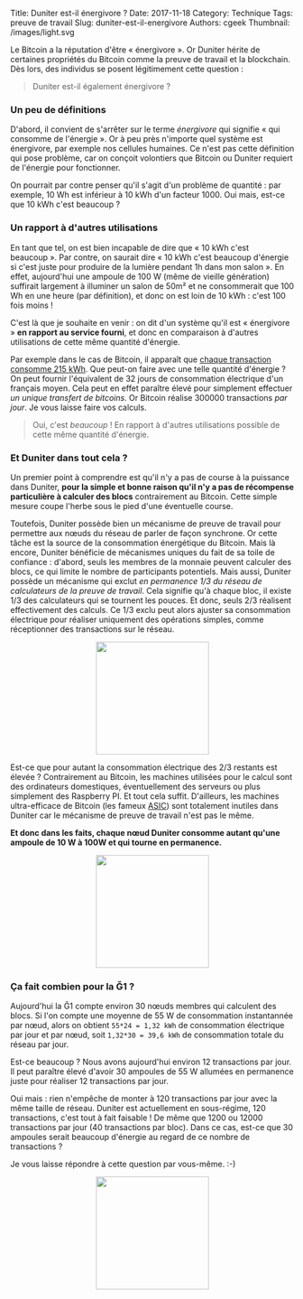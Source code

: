 Title: Duniter est-il énergivore ?
Date: 2017-11-18
Category: Technique
Tags: preuve de travail
Slug: duniter-est-il-energivore
Authors: cgeek
Thumbnail: /images/light.svg

Le Bitcoin a la réputation d'être « énergivore ». Or Duniter hérite de certaines propriétés du Bitcoin comme la preuve de travail et la blockchain. Dès lors, des individus se posent légitimement cette question : 

> Duniter est-il également énergivore ?

### Un peu de définitions

D'abord, il convient de s'arrêter sur le terme *énergivore* qui signifie « qui consomme de l'énergie ». Or à peu près n'importe quel système est énergivore, par exemple nos cellules humaines. Ce n'est pas cette définition qui pose problème, car on conçoit volontiers que Bitcoin ou Duniter requiert de l'énergie pour fonctionner.

On pourrait par contre penser qu'il s'agit d'un problème de quantité : par exemple, 10 Wh est inférieur à 10 kWh d'un facteur 1000. Oui mais, est-ce que 10 kWh c'est beaucoup ?

### Un rapport à d'autres utilisations

En tant que tel, on est bien incapable de dire que « 10 kWh c'est beaucoup ». Par contre, on saurait dire « 10 kWh c'est beaucoup d'énergie si c'est juste pour produire de la lumière pendant 1h dans mon salon ». En effet, aujourd'hui une ampoule de 100 W (même de vieille génération) suffirait largement à illuminer un salon de 50m² et ne consommerait que 100 Wh en une heure (par définition), et donc on est loin de 10 kWh : c'est 100 fois moins !

C'est là que je souhaite en venir : on dit d'un système qu'il est « énergivore » **en rapport au service fourni**, et donc en comparaison à d'autres utilisations de cette même quantité d'énergie.

Par exemple dans le cas de Bitcoin, il apparaît que [chaque transaction consomme 215 kWh](https://mrmondialisation.org/le-bitcoin-est-devenu-un-enfer-energetique/). Que peut-on faire avec une telle quantité d'énergie ? On peut fournir l'équivalent de 32 jours de consommation électrique d'un français moyen. Cela peut en effet paraître élevé pour simplement effectuer *un unique transfert de bitcoins*. Or Bitcoin réalise 300000 transactions *par jour*. Je vous laisse faire vos calculs.

> Oui, c'est *beaucoup* ! En rapport à d'autres utilisations possible de cette même quantité d'énergie.

### Et Duniter dans tout cela ?

Un premier point à comprendre est qu'il n'y a pas de course à la puissance dans Duniter, **pour la simple et bonne raison qu'il n'y a pas de récompense particulière à calculer des blocs** contrairement au Bitcoin. Cette simple mesure coupe l'herbe sous le pied d'une éventuelle course.

Toutefois, Duniter possède bien un mécanisme de preuve de travail pour permettre aux nœuds du réseau de parler de façon synchrone. Or cette tâche est la source de la consommation énergétique du Bitcoin. Mais là encore, Duniter bénéficie de mécanismes uniques du fait de sa toile de confiance : d'abord, seuls les membres de la monnaie peuvent calculer des blocs, ce qui limite le nombre de participants potentiels. Mais aussi, Duniter possède un mécanisme qui exclut *en permanence 1/3 du réseau de calculateurs de la preuve de travail*. Cela signifie qu'à chaque bloc, il existe 1/3 des calculateurs qui se tournent les pouces. Et donc, seuls 2/3 réalisent effectivement des calculs. Ce 1/3 exclu peut alors ajuster sa consommation électrique pour réaliser uniquement des opérations simples, comme réceptionner des transactions sur le réseau.

<center><image src="../images/networking.svg" width="200px"/></center>

Est-ce que pour autant la consommation électrique des 2/3 restants est élevée ? Contrairement au Bitcoin, les machines utilisées pour le calcul sont des ordinateurs domestiques, éventuellement des serveurs ou plus simplement des Raspberry PI. Et tout cela suffit. D'ailleurs, les machines ultra-efficace de Bitcoin (les fameux [ASIC](https://en.bitcoin.it/wiki/ASIC)) sont totalement inutiles dans Duniter car le mécanisme de preuve de travail n'est pas le même.

**Et donc dans les faits, chaque nœud Duniter consomme autant qu'une ampoule de 10 W à 100W et qui tourne en permanence.**

<center><image src="../images/light.svg" width="200px"/></center>

### Ça fait combien pour la Ğ1 ?

Aujourd'hui la Ğ1 compte environ 30 nœuds membres qui calculent des blocs. Si l'on compte une moyenne de 55 W de consommation instantannée par nœud, alors on obtient `55*24 = 1,32 kWh` de consommation électrique par jour et par nœud, soit `1,32*30 = 39,6 kWh` de consommation totale du réseau par jour.

Est-ce beaucoup ? Nous avons aujourd'hui environ 12 transactions par jour. Il peut paraître élevé d'avoir 30 ampoules de 55 W allumées en permanence juste pour réaliser 12 transactions par jour.

Oui mais : rien n'empêche de monter à 120 transactions par jour avec la même taille de réseau. Duniter est actuellement en sous-régime, 120 transactions, c'est tout à fait faisable ! De même que 1200 ou 12000 transactions par jour (40 transactions par bloc). Dans ce cas, est-ce que 30 ampoules serait beaucoup d'énergie au regard de ce nombre de transactions ?

Je vous laisse répondre à cette question par vous-même. :-)

<center><image src="../images/duniter-logo.png" width="200px"/></center>